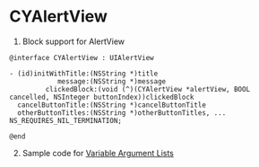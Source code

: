 CYAlertView
===========

1. Block support for AlertView

```
@interface CYAlertView : UIAlertView

- (id)initWithTitle:(NSString *)title
            message:(NSString *)message
         clickedBlock:(void (^)(CYAlertView *alertView, BOOL cancelled, NSInteger buttonIndex))clickedBlock
  cancelButtonTitle:(NSString *)cancelButtonTitle
  otherButtonTitles:(NSString *)otherButtonTitles, ... NS_REQUIRES_NIL_TERMINATION;
  
@end
```

2. Sample code for [Variable Argument Lists](http://gracelancy.com/blog/2014/05/05/variable-argument-lists/)
